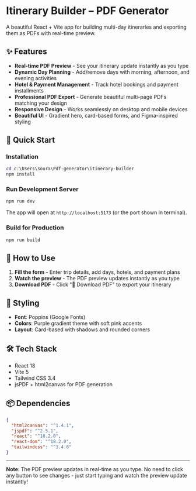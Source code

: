 # Itinerary Builder – PDF Generator

A beautiful React + Vite app for building multi-day itineraries and exporting them as PDFs with real-time preview.

## ✨ Features

- **Real-time PDF Preview** - See your itinerary update instantly as you type
- **Dynamic Day Planning** - Add/remove days with morning, afternoon, and evening activities
- **Hotel & Payment Management** - Track hotel bookings and payment installments
- **Professional PDF Export** - Generate beautiful multi-page PDFs matching your design
- **Responsive Design** - Works seamlessly on desktop and mobile devices
- **Beautiful UI** - Gradient hero, card-based forms, and Figma-inspired styling

## 🚀 Quick Start

### Installation

```powershell
cd c:\Users\soura\Pdf-generator\itinerary-builder
npm install
```

### Run Development Server

```powershell
npm run dev
```

The app will open at `http://localhost:5173` (or the port shown in terminal).

### Build for Production

```powershell
npm run build
```

## 📝 How to Use

1. **Fill the form** - Enter trip details, add days, hotels, and payment plans
2. **Watch the preview** - The PDF preview updates instantly as you type
3. **Download PDF** - Click "📄 Download PDF" to export your itinerary

## 🎨 Styling

- **Font**: Poppins (Google Fonts)
- **Colors**: Purple gradient theme with soft pink accents
- **Layout**: Card-based with shadows and rounded corners

## 🛠️ Tech Stack

- React 18
- Vite 5
- Tailwind CSS 3.4
- jsPDF + html2canvas for PDF generation

## 📦 Dependencies

```json
{
  "html2canvas": "^1.4.1",
  "jspdf": "^2.5.1",
  "react": "^18.2.0",
  "react-dom": "^18.2.0",
  "tailwindcss": "^3.4.8"
}
```

---

**Note**: The PDF preview updates in real-time as you type. No need to click any button to see changes - just start typing and watch the preview update instantly!
